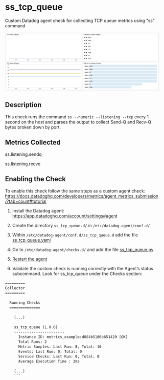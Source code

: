# ss_tcp_queue
Custom Datadog agent check for collecting TCP queue metrics using "ss" command

![Dashboard](https://github.com/adulmovits/ss_tcp_queue/blob/main/Screen%20Shot%202020-10-20%20at%208.47.18%20PM.png)

## Description

This check runs the command `ss --numeric --listening --tcp` every 1 second on the host and parses the output to collect Send-Q and Recv-Q bytes broken down by port.

## Metrics Collected

ss.listening.sendq

ss.listening.recvq


## Enabling the Check

To enable this check follow the same steps as a custom agent check: https://docs.datadoghq.com/developers/metrics/agent_metrics_submission/?tab=count#tutorial


1. Install the Datadog agent: https://app.datadoghq.com/account/settings#agent

2. Create the directory `ss_tcp_queue.d/` in `/etc/datadog-agent/conf.d/`

3. Within `/etc/datadog-agent/conf.d/ss_tcp_queue.d` add the file [ss_tcp_queue.yaml](https://github.com/adulmovits/ss_tcp_queue/blob/main/ss_tcp_queue.yaml)

4. Go to `/etc/datadog-agent/checks.d/` and add the file [ss_tcp_queue.py](https://github.com/adulmovits/ss_tcp_queue/blob/main/ss_tcp_queue.py)

5. [Restart the agent](https://docs.datadoghq.com/agent/guide/agent-commands/?tab=agentv6v7#restart-the-agent)

6. Validate the custom check is running correctly with the Agent’s status subcommand. Look for ss_tcp_queue under the Checks section:

```
=========
Collector
=========

  Running Checks
  ==============

    (...)

    ss_tcp_queue (1.0.0)
    -----------------------
      Instance ID: metrics_example:d884b5186b651429 [OK]
      Total Runs: 2
      Metric Samples: Last Run: 8, Total: 16
      Events: Last Run: 0, Total: 0
      Service Checks: Last Run: 0, Total: 0
      Average Execution Time : 2ms

    (...)
    ```
